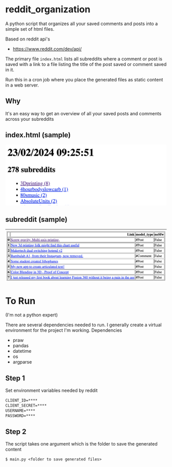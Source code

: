 # reddit_organization
A python script that organizes all your saved comments and posts into a simple set of html files.

Based on reddit api's
* https://www.reddit.com/dev/api/

The primary file `index.html` lists all subreddits where a comment or post is saved with a link to a file listing the 
title of the post saved or comment saved in it.

Run this in a cron job where you place the generated files as static content in a web server.

## Why
It's an easy way to get an overview of all your saved posts and comments across your subreddits

## index.html (sample)
![Screenshot of the index.html page.](images/index.png)

## subreddit (sample)
![Screenshot of the subreddit.html page.](images/subreddit.png)

# To Run
(I'm not a python expert)

There are several dependencies needed to run. I generally create a virtual environment for the 
project I'm working. Dependencies
* praw
* pandas
* datetime
* os
* argparse

## Step 1
Set environment variables needed by reddit
```shell
CLIENT_ID=****
CLIENT_SECRET=****
USERNAME=****
PASSWORD=****
```

## Step 2
The script takes one argument which is the folder to save the generated content 

```shell
$ main.py <folder to save generated files>
```
